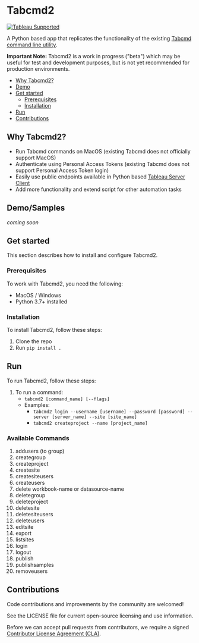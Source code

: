 # Tabcmd2

[![Tableau Supported](https://img.shields.io/badge/Support%20Level-Tableau%20Supported-53bd92.svg)](https://www.tableau.com/support-levels-it-and-developer-tools)

A Python based app that replicates the functionality of the existing [Tabcmd command line utility](https://help.tableau.com/current/server/en-us/tabcmd.htm).

**Important Note:** Tabcmd2 is a work in progress ("beta") which may be useful for test and development purposes, but is not yet recommended for production environments.

* [Why Tabcmd2\?](#whytabcmd2)
* [Demo](#demo)
* [Get started](#get-started)
  * [Prerequisites](#prerequisites)
  * [Installation](#installation)
* [Run](#run)
* [Contributions](#contributions)

## Why Tabcmd2?

* Run Tabcmd commands on MacOS (existing Tabcmd does not officially support MacOS)
* Authenticate using Personal Access Tokens (existing Tabcmd does not support Personal Access Token login)
* Easily use public endpoints available in Python based [Tableau Server Client](https://github.com/tableau/server-client-python/)
* Add more functionality and extend script for other automation tasks

## Demo/Samples

_coming soon_

## Get started

This section describes how to install and configure Tabcmd2.

### Prerequisites

To work with Tabcmd2, you need the following:

* MacOS / Windows
* Python 3.7+ installed

### Installation

To install Tabcmd2, follow these steps:

1. Clone the repo
2. Run `pip install .`

## Run

To run Tabcmd2, follow these steps:

1. To run a command:
    * `tabcmd2 [command_name] [--flags]`
    * Examples:
        * `tabcmd2 login --username [username] --password [password] --server
         [server_name] --site [site_name]`
        * `tabcmd2 createproject --name [project_name]`

### Available Commands

1. addusers (to group)
2. creategroup
3. createproject
4. createsite
5. createsiteusers
6. createusers
7. delete workbook-name or datasource-name
8. deletegroup
9. deleteproject
10. deletesite
11. deletesiteusers
12. deleteusers
13. editsite
14. export
15. listsites
16. login
17. logout
18. publish
19. publishsamples
20. removeusers

## Contributions

Code contributions and improvements by the community are welcomed!

See the LICENSE file for current open-source licensing and use information.

Before we can accept pull requests from contributors, we require a signed [Contributor License Agreement (CLA)](http://tableau.github.io/contributing.html).
